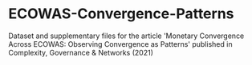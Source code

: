 # ECOWAS-Convergence-Patterns
Dataset and supplementary files for the article 'Monetary Convergence Across ECOWAS: Observing Convergence as Patterns' published in Complexity, Governance &amp; Networks (2021)
